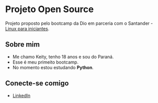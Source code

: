 # Projeto Open Source

Projeto proposto pelo bootcamp da Dio em parceria com o Santander - [Linux para iniciantes](https://web.dio.me/track/santander-linux-para-iniciantes).

## Sobre mim
- Me chamo Keity, tenho 18 anos e sou do Paraná. 
- Esse é meu primeito bootcamp.
- No momento estou estudando **Python**.

## Conecte-se comigo
- [LinkedIn](www.linkedin.com/in/keityleite)
